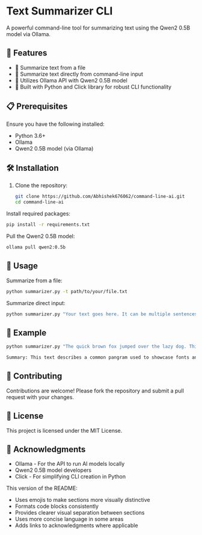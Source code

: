 # Text Summarizer CLI

A powerful command-line tool for summarizing text using the Qwen2 0.5B model via Ollama.

## 🚀 Features

- 📄 Summarize text from a file
- 💬 Summarize text directly from command-line input
- 🤖 Utilizes Ollama API with Qwen2 0.5B model
- 🐍 Built with Python and Click library for robust CLI functionality

## 📋 Prerequisites

Ensure you have the following installed:

- Python 3.6+
- Ollama
- Qwen2 0.5B model (via Ollama)

## 🛠️ Installation

1. Clone the repository:
   ```bash
   git clone https://github.com/Abhishek676062/command-line-ai.git
   cd command-line-ai

Install required packages:
   ```bash
   pip install -r requirements.txt
   ```

Pull the Qwen2 0.5B model:
   ```bash
   ollama pull qwen2:0.5b
   ```


## 📖 Usage
Summarize from a file:
   ```bash
   python summarizer.py -t path/to/your/file.txt
```
Summarize direct input:
   ```bash
   python summarizer.py "Your text goes here. It can be multiple sentences."
```

## 🌟 Example
   ```bash
   python summarizer.py "The quick brown fox jumped over the lazy dog. This sentence is used to demonstrate typing and display text in many languages."
```
   ```bash
   Summary: This text describes a common pangram used to showcase fonts and typing skills, featuring a quick fox jumping over a lazy dog.
```

## 🤝 Contributing
Contributions are welcome! Please fork the repository and submit a pull request with your changes.

## 📄 License
This project is licensed under the MIT License.

## 🙏 Acknowledgments

- Ollama - For the API to run AI models locally
- Qwen2 0.5B model developers
- Click - For simplifying CLI creation in Python


This version of the README:
- Uses emojis to make sections more visually distinctive
- Formats code blocks consistently
- Provides clearer visual separation between sections
- Uses more concise language in some areas
- Adds links to acknowledgments where applicable
